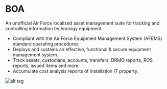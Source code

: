 # BOA

An unofficial Air Force localized asset management suite for tracking and controlling information technology equipment.

- Compliant with the Air Force Equipment Management System (AFEMS) standard operating procedures.
- Deploys and sustains an effective, functional & secure equipment management system.
- Track assets, custodians, accounts, transfers, DRMO reports, ROS reports, issued items and more.
- Accumulate cost analysis reports of installation IT property.

![alt tag](https://github.com/mason-wolf/boa/blob/master/Base%20Oversight%20Accumulator/Screenshots/screenshot1.png)
